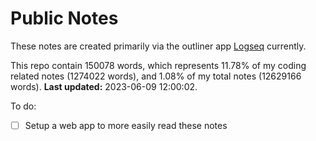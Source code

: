 # Public Notes

These notes are created primarily via the outliner app [Logseq](https://github.com/logseq/logseq) currently.

This repo contain 150078 words, which represents 11.78% of my coding related notes (1274022 words), and 1.08% of my total notes (12629166 words). **Last updated:** 2023-06-09 12:00:02. 

To do:

- [ ] Setup a web app to more easily read these notes
